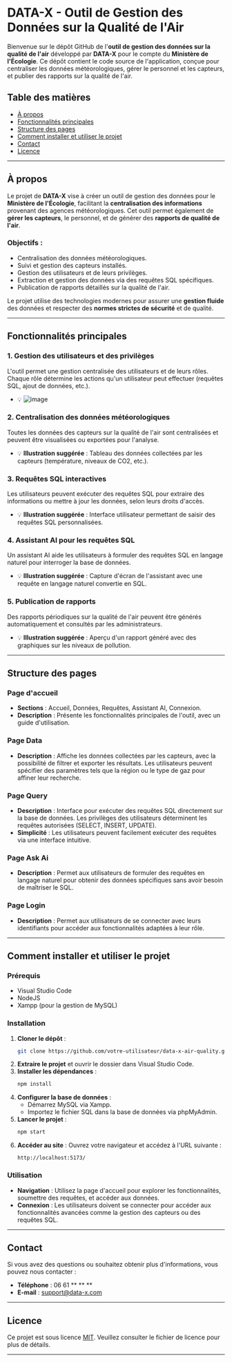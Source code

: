 # DATA-X - Outil de Gestion des Données sur la Qualité de l'Air

Bienvenue sur le dépôt GitHub de l'**outil de gestion des données sur la qualité de l'air** développé par **DATA-X** pour le compte du **Ministère de l'Écologie**. Ce dépôt contient le code source de l'application, conçue pour centraliser les données météorologiques, gérer le personnel et les capteurs, et publier des rapports sur la qualité de l'air.

## Table des matières
- [À propos](#à-propos)
- [Fonctionnalités principales](#fonctionnalités-principales)
- [Structure des pages](#structure-des-pages)
- [Comment installer et utiliser le projet](#comment-installer-et-utiliser-le-projet)
- [Contact](#contact)
- [Licence](#licence)

---

## À propos
Le projet de **DATA-X** vise à créer un outil de gestion des données pour le **Ministère de l'Écologie**, facilitant la **centralisation des informations** provenant des agences météorologiques. Cet outil permet également de **gérer les capteurs**, le personnel, et de générer des **rapports de qualité de l'air**.

### Objectifs :
- Centralisation des données météorologiques.
- Suivi et gestion des capteurs installés.
- Gestion des utilisateurs et de leurs privilèges.
- Extraction et gestion des données via des requêtes SQL spécifiques.
- Publication de rapports détaillés sur la qualité de l'air.

Le projet utilise des technologies modernes pour assurer une **gestion fluide** des données et respecter des **normes strictes de sécurité** et de qualité.

---

## Fonctionnalités principales

### 1. **Gestion des utilisateurs et des privilèges**
L'outil permet une gestion centralisée des utilisateurs et de leurs rôles. Chaque rôle détermine les actions qu'un utilisateur peut effectuer (requêtes SQL, ajout de données, etc.).
- 💡 ![image](https://github.com/user-attachments/assets/cd1074b8-4701-4449-b118-b517b0b55a11)


### 2. **Centralisation des données météorologiques**
Toutes les données des capteurs sur la qualité de l'air sont centralisées et peuvent être visualisées ou exportées pour l'analyse.
- 💡 **Illustration suggérée** : Tableau des données collectées par les capteurs (température, niveaux de CO2, etc.).

### 3. **Requêtes SQL interactives**
Les utilisateurs peuvent exécuter des requêtes SQL pour extraire des informations ou mettre à jour les données, selon leurs droits d'accès.
- 💡 **Illustration suggérée** : Interface utilisateur permettant de saisir des requêtes SQL personnalisées.

### 4. **Assistant AI pour les requêtes SQL**
Un assistant AI aide les utilisateurs à formuler des requêtes SQL en langage naturel pour interroger la base de données.
- 💡 **Illustration suggérée** : Capture d'écran de l'assistant avec une requête en langage naturel convertie en SQL.

### 5. **Publication de rapports**
Des rapports périodiques sur la qualité de l'air peuvent être générés automatiquement et consultés par les administrateurs.
- 💡 **Illustration suggérée** : Aperçu d'un rapport généré avec des graphiques sur les niveaux de pollution.

---

## Structure des pages

### Page d'accueil
- **Sections** : Accueil, Données, Requêtes, Assistant AI, Connexion.
- **Description** : Présente les fonctionnalités principales de l'outil, avec un guide d'utilisation.

### Page Data
- **Description** : Affiche les données collectées par les capteurs, avec la possibilité de filtrer et exporter les résultats. Les utilisateurs peuvent spécifier des paramètres tels que la région ou le type de gaz pour affiner leur recherche.

### Page Query
- **Description** : Interface pour exécuter des requêtes SQL directement sur la base de données. Les privilèges des utilisateurs déterminent les requêtes autorisées (SELECT, INSERT, UPDATE).
- **Simplicité** : Les utilisateurs peuvent facilement exécuter des requêtes via une interface intuitive.

### Page Ask Ai
- **Description** : Permet aux utilisateurs de formuler des requêtes en langage naturel pour obtenir des données spécifiques sans avoir besoin de maîtriser le SQL.

### Page Login
- **Description** : Permet aux utilisateurs de se connecter avec leurs identifiants pour accéder aux fonctionnalités adaptées à leur rôle.

---

## Comment installer et utiliser le projet

### Prérequis
- Visual Studio Code
- NodeJS
- Xampp (pour la gestion de MySQL)

### Installation

1. **Cloner le dépôt** :
   ```bash
   git clone https://github.com/votre-utilisateur/data-x-air-quality.git
   ```
2. **Extraire le projet** et ouvrir le dossier dans Visual Studio Code.
3. **Installer les dépendances** :
   ```bash
   npm install
   ```
4. **Configurer la base de données** :
   - Démarrez MySQL via Xampp.
   - Importez le fichier SQL dans la base de données via phpMyAdmin.
5. **Lancer le projet** :
   ```bash
   npm start
   ```
6. **Accéder au site** :
   Ouvrez votre navigateur et accédez à l'URL suivante :
   ```
   http://localhost:5173/
   ```

### Utilisation
- **Navigation** : Utilisez la page d'accueil pour explorer les fonctionnalités, soumettre des requêtes, et accéder aux données.
- **Connexion** : Les utilisateurs doivent se connecter pour accéder aux fonctionnalités avancées comme la gestion des capteurs ou des requêtes SQL.

---

## Contact
Si vous avez des questions ou souhaitez obtenir plus d'informations, vous pouvez nous contacter :
- **Téléphone** : 06 61 ** ** **
- **E-mail** : support@data-x.com

---

## Licence
Ce projet est sous licence [MIT](LICENSE). Veuillez consulter le fichier de licence pour plus de détails.

---
